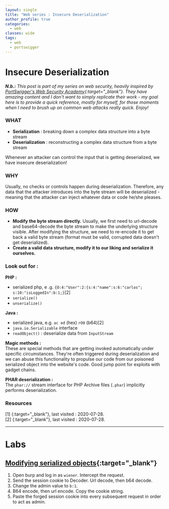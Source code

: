 ```yaml
---
layout: single
title: "Web series : Insecure Deserialization"
author_profile: true
categories:
  - web
classes: wide
tags:
  - web
  - portswigger
---
```


# Insecure Deserialization

***N.b.:*** *This post is part of my series on web security, heavily inspired by [PortSwigger's Web Security Academy](https://portswigger.net/web-security){:target="_blank"}. They have amazing content and I don't want to simply replicate their work - my goal here is to provide a quick reference, mostly for myself, for those moments when I need to brush up on common web attacks really quick. Enjoy!*

### WHAT
* __Serialization__ : breaking down a complex data structure into a byte stream
* __Deserialization__ : reconstructing a complex data structure from a byte stream

Whenever an attacker can control the input that is getting deserialized, we have insecure deserialization!

### WHY
Usually, no checks or controls happen during deserialization. Therefore, any data that the attacker introduces into the byte stream will be deserialized - meaning that the attacker can inject whatever data or code he/she pleases.

### HOW
* __Modify the byte stream directly.__ Usually, we first need to url-decode and base64-decode the byte stream to make the underlying structure visible. After modifying the structure, we need to re-encode it to get back a valid byte stream (format must be valid, corrupted data doesn't get deserialized).   
* __Create a valid data structure, modify it to our liking and serialize it ourselves.__


### Look out for :
__PHP :__
* serialized php, e .g. `{O:4:"User":2:{s:4:"name":s:6:"carlos"; s:10:"isLoggedIn":b:1;}`[2]
* `serialize()`
* `unserialize()`

__Java :__
* serialized java, e.g. `ac ed` (hex) `rO0` (b64)[2]
* `java.io.Serializable` interface
* `readObject()` : deserialize data from `InputStream`

__Magic methods :__  
These are special methods that are getting invoked automatically under specific circumstances. They're often triggered during deserialization and we can abuse this functionality to propulse our code from our poisoned serialized object into the website's code. Good jump point for exploits with gadget chains.

__PHAR deserialization :__  
The `phar://` stream interface for PHP Archive files (`.phar`) implicitly performs deserialization.


### Resources
[1] [](https://portswigger.net/web-security/deserialization){:target="_blank"}, last  visited : 2020-07-28.  
[2] [](https://portswigger.net/web-security/deserialization/exploiting){:target="_blank"}, last visited : 2020-07-28.

-------

# Labs
## [Modifying serialized objects](https://portswigger.net/web-security/deserialization/exploiting/lab-deserialization-modifying-serialized-objects){:target="_blank"}

1. Open burp and log in as `wiener`. Intercept the request.
2. Send the session cookie to Decoder. Url decode, then b64 decode.
3. Change the admin value to `b:1`.
4. B64 encode, then url encode. Copy the cookie string.
5. Paste the forged session cookie into every subsequent request in order to act as admin.
